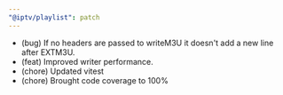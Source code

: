 ```yaml
---
"@iptv/playlist": patch
---
```


- (bug) If no headers are passed to writeM3U it doesn't add a new line after EXTM3U.
- (feat) Improved writer performance.
- (chore) Updated vitest
- (chore) Brought code coverage to 100%
